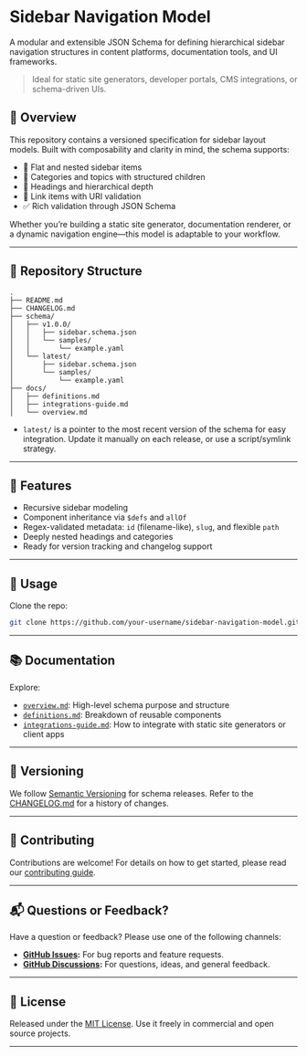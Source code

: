 # Sidebar Navigation Model

A modular and extensible JSON Schema for defining hierarchical sidebar navigation structures in content platforms, documentation tools, and UI frameworks.

> Ideal for static site generators, developer portals, CMS integrations, or schema-driven UIs.

## 📘 Overview

This repository contains a versioned specification for sidebar layout models. Built with composability and clarity in mind, the schema supports:

- 🔹 Flat and nested sidebar items
- 🔸 Categories and topics with structured children
- 🧭 Headings and hierarchical depth
- 🔗 Link items with URI validation
- ✅ Rich validation through JSON Schema

Whether you’re building a static site generator, documentation renderer, or a dynamic navigation engine—this model is adaptable to your workflow.

---

## 📁 Repository Structure

```
.
├── README.md
├── CHANGELOG.md
├── schema/
│   ├── v1.0.0/
│   │   ├── sidebar.schema.json
│   │   └── samples/
│   │       └── example.yaml
│   └── latest/
│       ├── sidebar.schema.json
│       └── samples/
│           └── example.yaml
├── docs/
│   ├── definitions.md
│   ├── integrations-guide.md
│   └── overview.md
```

- `latest/` is a pointer to the most recent version of the schema for easy integration. Update it manually on each release, or use a script/symlink strategy.

---

## 📘 Features

- Recursive sidebar modeling
- Component inheritance via `$defs` and `allOf`
- Regex-validated metadata: `id` (filename-like), `slug`, and flexible `path`
- Deeply nested headings and categories
- Ready for version tracking and changelog support

---

## 🚀 Usage

Clone the repo:

```bash
git clone https://github.com/your-username/sidebar-navigation-model.git
```

---

## 📚 Documentation

Explore:

- [`overview.md`](./docs/overview.md): High-level schema purpose and structure
- [`definitions.md`](./docs/definitions.md): Breakdown of reusable components
- [`integrations-guide.md`](./docs/integrations-guide.md): How to integrate with static site generators or client apps

---

## 📌 Versioning

We follow [Semantic Versioning](https://semver.org/) for schema releases. Refer to the [CHANGELOG.md](CHANGELOG.md) for a history of changes.

---

## 🤝 Contributing

Contributions are welcome! For details on how to get started, please read our [contributing guide](CONTRIBUTING.md).

---

## 📬 Questions or Feedback?

Have a question or feedback? Please use one of the following channels:

- **[GitHub Issues](https://github.com/ioncakephper/sidebar-navigation-model/issues):** For bug reports and feature requests.
- **[GitHub Discussions](https://github.com/ioncakephper/sidebar-navigation-model/discussions):** For questions, ideas, and general feedback.

---

## 📄 License

Released under the [MIT License](LICENSE). Use it freely in commercial and open source projects.

---
